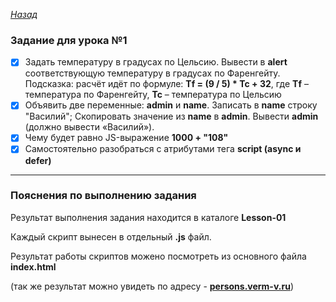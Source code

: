 ﻿*[Назад](./../README.md)*  
  
### Задание для урока №1  
  
- [X] Задать температуру в градусах по Цельсию. Вывести в **alert** соответствующую температуру в градусах по Фаренгейту. 
Подсказка: расчёт идёт по формуле: **Tf = (9 / 5) * Tc + 32**, где **Tf** – температура по Фаренгейту, **Tc** – температура по Цельсию  
- [X] Объявить две переменные: **admin** и **name**. Записать в **name** строку "Василий"; 
Скопировать значение из **name** в **admin**. Вывести **admin** (должно вывести «Василий»).  
- [X] Чему будет равно JS-выражение **1000 + "108"**  
- [X] Самостоятельно разобраться с атрибутами тега **script (async и defer)**  
  
---  
  
### Пояснения по выполнению задания  
  
Результат выполнения задания находится в каталоге **Lesson-01**  
  
Каждый скрипт вынесен в отдельный **.js** файл.  
  
Результат работы скриптов можено посмотреть из основного файла **index.html**  
  
(так же результат можно увидеть по адресу - **[persons.verm-v.ru](http://persons.verm-v.ru)**)  
  